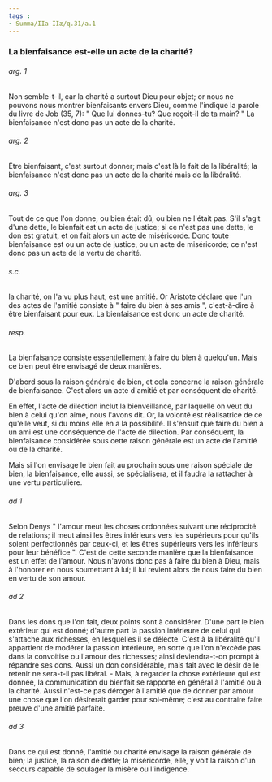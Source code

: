 ```yaml
---
tags : 
- Summa/IIa-IIæ/q.31/a.1
---
```


### La bienfaisance est-elle un acte de la charité?

###### arg. 1
Non semble-t-il, car la charité a surtout Dieu pour objet; or nous ne pouvons nous montrer bienfaisants envers Dieu, comme l'indique la parole du livre de Job (35, 7): " Que lui donnes-tu? Que reçoit-il de ta main? " La bienfaisance n'est donc pas un acte de la charité. 

###### arg. 2
Être bienfaisant, c'est surtout donner; mais c'est là le fait de la libéralité; la bienfaisance n'est donc pas un acte de la charité mais de la libéralité. 

###### arg. 3
Tout de ce que l'on donne, ou bien était dû, ou bien ne l'était pas. S'il s'agit d'une dette, le bienfait est un acte de justice; si ce n'est pas une dette, le don est gratuit, et on fait alors un acte de miséricorde. Donc toute bienfaisance est ou un acte de justice, ou un acte de miséricorde; ce n'est donc pas un acte de la vertu de charité. 

###### s.c.
la charité, on l'a vu plus haut, est une amitié. Or Aristote déclare que l'un des actes de l'amitié consiste à " faire du bien à ses amis ", c'est-à-dire à être bienfaisant pour eux. La bienfaisance est donc un acte de charité. 

###### resp.
La bienfaisance consiste essentiellement à faire du bien à quelqu'un. Mais ce bien peut être envisagé de deux manières. 

D'abord sous la raison générale de bien, et cela concerne la raison générale de bienfaisance. C'est alors un acte d'amitié et par conséquent de charité. 

En effet, l'acte de dilection inclut la bienveillance, par laquelle on veut du bien à celui qu'on aime, nous l'avons dit. Or, la volonté est réalisatrice de ce qu'elle veut, si du moins elle en a la possibilité. Il s'ensuit que faire du bien à un ami est une conséquence de l'acte de dilection. Par conséquent, la bienfaisance considérée sous cette raison générale est un acte de l'amitié ou de la charité. 

Mais si l'on envisage le bien fait au prochain sous une raison spéciale de bien, la bienfaisance, elle aussi, se spécialisera, et il faudra la rattacher à une vertu particulière. 

###### ad 1
Selon Denys " l'amour meut les choses ordonnées suivant une réciprocité de relations; il meut ainsi les êtres inférieurs vers les supérieurs pour qu'ils soient perfectionnés par ceux-ci, et les êtres supérieurs vers les inférieurs pour leur bénéfice ". C'est de cette seconde manière que la bienfaisance est un effet de l'amour. Nous n'avons donc pas à faire du bien à Dieu, mais à l'honorer en nous soumettant à lui; il lui revient alors de nous faire du bien en vertu de son amour. 

###### ad 2
Dans les dons que l'on fait, deux points sont à considérer. D'une part le bien extérieur qui est donné; d'autre part la passion intérieure de celui qui s'attache aux richesses, en lesquelles il se délecte. C'est à la libéralité qu'il appartient de modérer la passion intérieure, en sorte que l'on n'excède pas dans la convoitise ou l'amour des richesses; ainsi deviendra-t-on prompt à répandre ses dons. Aussi un don considérable, mais fait avec le désir de le retenir ne sera-t-il pas libéral. - Mais, à regarder la chose extérieure qui est donnée, la communication du bienfait se rapporte en général à l'amitié ou à la charité. Aussi n'est-ce pas déroger à l'amitié que de donner par amour une chose que l'on désirerait garder pour soi-même; c'est au contraire faire preuve d'une amitié parfaite. 

###### ad 3
Dans ce qui est donné, l'amitié ou charité envisage la raison générale de bien; la justice, la raison de dette; la miséricorde, elle, y voit la raison d'un secours capable de soulager la misère ou l'indigence. 


